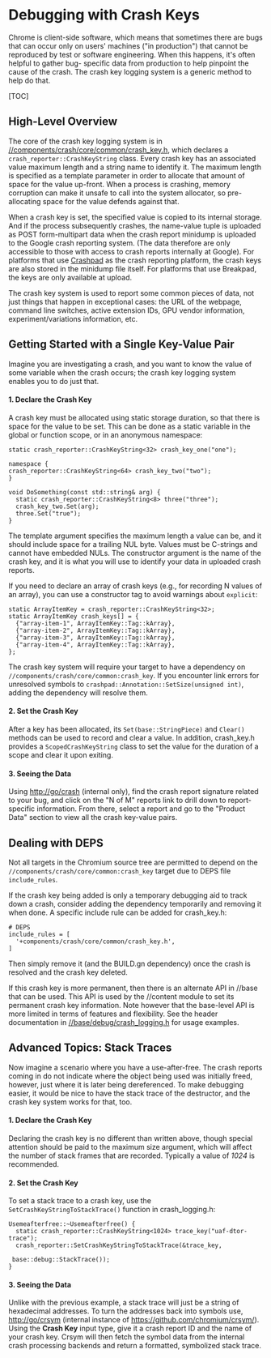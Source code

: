 # Debugging with Crash Keys

Chrome is client-side software, which means that sometimes there are bugs that
can occur only on users' machines ("in production") that cannot be reproduced by
test or software engineering. When this happens, it's often helpful to gather bug-
specific data from production to help pinpoint the cause of the crash. The crash
key logging system is a generic method to help do that.

[TOC]

## High-Level Overview

The core of the crash key logging system is in [//components/crash/core/common/crash_key.h](https://cs.chromium.org/chromium/src/components/crash/core/common/crash_key.h),
which declares a `crash_reporter::CrashKeyString` class. Every crash key has
an associated value maximum length and a string name to identify it. The maximum
length is specified as a template parameter in order to allocate that amount of
space for the value up-front. When a process is crashing, memory corruption can
make it unsafe to call into the system allocator, so pre-allocating space for
the value defends against that.

When a crash key is set, the specified value is copied to its internal storage.
And if the process subsequently crashes, the name-value tuple is uploaded as
POST form-multipart data when the crash report minidump is uploaded to the
Google crash reporting system. (The data therefore are only accessible to those
with access to crash reports internally at Google). For platforms that use
[Crashpad](https://crashpad.chromium.org) as the crash reporting platform, the
crash keys are also stored in the minidump file itself. For platforms that use
Breakpad, the keys are only available at upload.

The crash key system is used to report some common pieces of data, not just
things that happen in exceptional cases: the URL of the webpage, command line
switches, active extension IDs, GPU vendor information, experiment/variations
information, etc.

## Getting Started with a Single Key-Value Pair

Imagine you are investigating a crash, and you want to know the value of some
variable when the crash occurs; the crash key logging system enables you to do
just that.

#### 1. Declare the Crash Key

A crash key must be allocated using static storage duration, so that there is
space for the value to be set. This can be done as a static variable in the
global or function scope, or in an anonymous namespace:

    static crash_reporter::CrashKeyString<32> crash_key_one("one");

    namespace {
    crash_reporter::CrashKeyString<64> crash_key_two("two");
    }

    void DoSomething(const std::string& arg) {
      static crash_reporter::CrashKeyString<8> three("three");
      crash_key_two.Set(arg);
      three.Set("true");
    }

The template argument specifies the maximum length a value can be, and it
should include space for a trailing NUL byte. Values must be C-strings and
cannot have embedded NULs. The constructor argument is the name of the
crash key, and it is what you will use to identify your data in uploaded
crash reports.

If you need to declare an array of crash keys (e.g., for recording N values
of an array), you can use a constructor tag to avoid warnings about `explicit`:

    static ArrayItemKey = crash_reporter::CrashKeyString<32>;
    static ArrayItemKey crash_keys[] = {
      {"array-item-1", ArrayItemKey::Tag::kArray},
      {"array-item-2", ArrayItemKey::Tag::kArray},
      {"array-item-3", ArrayItemKey::Tag::kArray},
      {"array-item-4", ArrayItemKey::Tag::kArray},
    };

The crash key system will require your target to have a dependency on
`//components/crash/core/common:crash_key`. If you encounter link errors for
unresolved symbols to `crashpad::Annotation::SetSize(unsigned int)`, adding
the dependency will resolve them.

#### 2. Set the Crash Key

After a key has been allocated, its `Set(base::StringPiece)` and
`Clear()` methods can be used to record and clear a value. In addition,
crash_key.h provides a `ScopedCrashKeyString` class to set the value for the
duration of a scope and clear it upon exiting.

#### 3. Seeing the Data

Using <http://go/crash> (internal only), find the crash report signature related
to your bug, and click on the "N of M" reports link to drill down to
report-specific information. From there, select a report and go to the
"Product Data" section to view all the crash key-value pairs.

## Dealing with DEPS

Not all targets in the Chromium source tree are permitted to depend on the
`//components/crash/core/common:crash_key` target due to DEPS file
`include_rules`.

If the crash key being added is only a temporary debugging aid to track down a
crash, consider adding the dependency temporarily and removing it when done.
A specific include rule can be added for crash_key.h:

    # DEPS
    include_rules = [
      '+components/crash/core/common/crash_key.h',
    ]

Then simply remove it (and the BUILD.gn dependency) once the crash is resolved
and the crash key deleted.

If this crash key is more permanent, then there is an alternate API in //base
that can be used. This API is used by the //content module to set its permanent
crash key information. Note however that the base-level API is more limited in
terms of features and flexibility. See the header documentation in
[//base/debug/crash_logging.h](https://cs.chromium.org/chromium/src/base/debug/crash_logging.h)
for usage examples.

## Advanced Topics: Stack Traces

Now imagine a scenario where you have a use-after-free. The crash reports coming
in do not indicate where the object being used was initially freed, however,
just where it is later being dereferenced. To make debugging easier, it would be
nice to have the stack trace of the destructor, and the crash key system works
for that, too.

#### 1. Declare the Crash Key

Declaring the crash key is no different than written above, though special
attention should be paid to the maximum size argument, which will affect the
number of stack frames that are recorded. Typically a value of _1024_ is
recommended.

#### 2. Set the Crash Key

To set a stack trace to a crash key, use the `SetCrashKeyStringToStackTrace()`
function in crash_logging.h:

    Usemeafterfree::~Usemeafterfree() {
      static crash_reporter::CrashKeyString<1024> trace_key("uaf-dtor-trace");
      crash_reporter::SetCrashKeyStringToStackTrace(&trace_key,
                                                    base::debug::StackTrace());
    }

#### 3. Seeing the Data

Unlike with the previous example, a stack trace will just be a string of
hexadecimal addresses. To turn the addresses back into symbols use,
<http://go/crsym> (internal instance of <https://github.com/chromium/crsym/>).
Using the **Crash Key** input type, give it a crash report ID and the name of
your crash key. Crsym will then fetch the symbol data from the internal crash
processing backends and return a formatted, symbolized stack trace.

